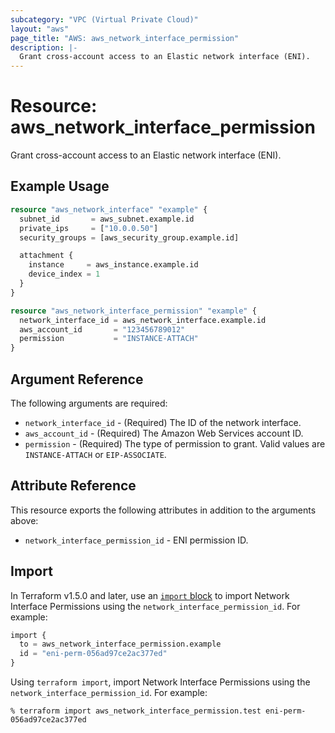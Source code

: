 ```yaml
---
subcategory: "VPC (Virtual Private Cloud)"
layout: "aws"
page_title: "AWS: aws_network_interface_permission"
description: |-
  Grant cross-account access to an Elastic network interface (ENI).
---
```


# Resource: aws_network_interface_permission

Grant cross-account access to an Elastic network interface (ENI).

## Example Usage

```terraform
resource "aws_network_interface" "example" {
  subnet_id       = aws_subnet.example.id
  private_ips     = ["10.0.0.50"]
  security_groups = [aws_security_group.example.id]

  attachment {
    instance     = aws_instance.example.id
    device_index = 1
  }
}

resource "aws_network_interface_permission" "example" {
  network_interface_id = aws_network_interface.example.id
  aws_account_id       = "123456789012"
  permission           = "INSTANCE-ATTACH"
}
```

## Argument Reference

The following arguments are required:

* `network_interface_id` - (Required) The ID of the network interface.
* `aws_account_id` - (Required) The Amazon Web Services account ID.
* `permission` - (Required) The type of permission to grant. Valid values are `INSTANCE-ATTACH` or `EIP-ASSOCIATE`.

## Attribute Reference

This resource exports the following attributes in addition to the arguments above:

* `network_interface_permission_id` - ENI permission ID.

## Import

In Terraform v1.5.0 and later, use an [`import` block](https://developer.hashicorp.com/terraform/language/import) to import Network Interface Permissions using the `network_interface_permission_id`. For example:

```terraform
import {
  to = aws_network_interface_permission.example
  id = "eni-perm-056ad97ce2ac377ed"
}
```

Using `terraform import`, import Network Interface Permissions using the `network_interface_permission_id`. For example:

```console
% terraform import aws_network_interface_permission.test eni-perm-056ad97ce2ac377ed
```
